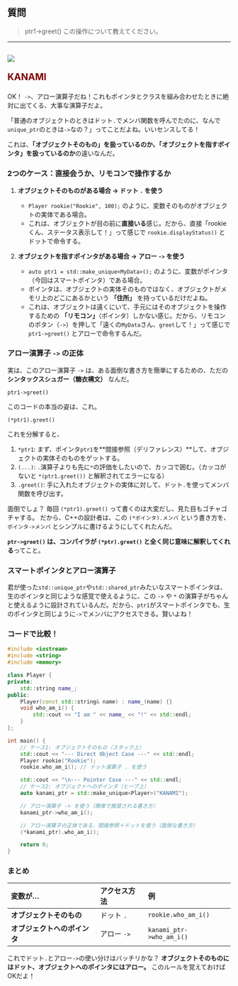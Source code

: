 ## 質問
> ptr1->greet()
> この操作について教えてください。

***
<h2><img src="image/KANAMI.png">

<font color="Maroon">KANAMI</font></h2>

OK！ `->`、アロー演算子だね！これもポインタとクラスを組み合わせたときに絶対に出てくる、大事な演算子だよ。

「普通のオブジェクトのときはドット`.`でメンバ関数を呼んでたのに、なんで`unique_ptr`のときは`->`なの？」ってことだよね。いいセンスしてる！

これは、**「オブジェクトそのもの」を扱っているのか、「オブジェクトを指すポインタ」を扱っているのか**の違いなんだ。

### 2つのケース：直接会うか、リモコンで操作するか

1.  **オブジェクトそのものがある場合 → ドット `.` を使う**
    * `Player rookie("Rookie", 100);` のように、変数そのものがオブジェクトの実体である場合。
    * これは、オブジェクトが目の前に**直接いる**感じ。だから、直接「rookieくん、ステータス表示して！」って感じで `rookie.displayStatus()` とドットで命令する。

2.  **オブジェクトを指すポインタがある場合 → アロー `->` を使う**
    * `auto ptr1 = std::make_unique<MyData>();` のように、変数がポインタ（今回はスマートポインタ）である場合。
    * ポインタは、オブジェクトの実体そのものではなく、オブジェクトがメモリ上のどこにあるかという **「住所」** を持っているだけだよね。
    * これは、オブジェクトは遠くにいて、手元にはそのオブジェクトを操作するための **「リモコン」**（ポインタ）しかない感じ。だから、リモコンのボタン（`->`）を押して「遠くの`MyData`さん、`greet`して！」って感じで `ptr1->greet()` とアローで命令するんだ。

### アロー演算子 `->` の正体

実は、このアロー演算子 `->` は、ある面倒な書き方を簡単にするための、ただの**シンタックスシュガー（糖衣構文）** なんだ。

`ptr1->greet()`

このコードの本当の姿は、これ。

`(*ptr1).greet()`

これを分解すると、

1.  `*ptr1`: まず、ポインタ`ptr1`を**間接参照（デリファレンス）**して、オブジェクトの実体そのものをゲットする。
2.  `(...)`: `.`演算子よりも先に`*`の評価をしたいので、カッコで囲む。（カッコがないと `*(ptr1.greet())` と解釈されてエラーになる）
3.  `.greet()`: 手に入れたオブジェクトの実体に対して、ドット`.`を使ってメンバ関数を呼び出す。

面倒でしょ？ 毎回 `(*ptr1).greet()` って書くのは大変だし、見た目もゴチャゴチャする。
だから、C++の設計者は、この `(*ポインタ).メンバ` という書き方を、`ポインタ->メンバ` とシンプルに書けるようにしてくれたんだ。

**`ptr->greet()` は、コンパイラが `(*ptr).greet()` と全く同じ意味に解釈してくれる**ってこと。

### スマートポインタとアロー演算子

君が使った`std::unique_ptr`や`std::shared_ptr`みたいなスマートポインタは、生のポインタと同じような感覚で使えるように、この `->` や `*` の演算子がちゃんと使えるように設計されているんだ。だから、`ptr1`がスマートポインタでも、生のポインタと同じように`->`でメンバにアクセスできる。賢いよね！

### コードで比較！

```cpp
#include <iostream>
#include <string>
#include <memory>

class Player {
private:
    std::string name_;
public:
    Player(const std::string& name) : name_(name) {}
    void who_am_i() {
        std::cout << "I am " << name_ << "!" << std::endl;
    }
};

int main() {
    // ケース1: オブジェクトそのもの（スタック上）
    std::cout << "--- Direct Object Case ---" << std::endl;
    Player rookie("Rookie");
    rookie.who_am_i(); // ドット演算子 . を使う

    std::cout << "\n--- Pointer Case ---" << std::endl;
    // ケース2: オブジェクトへのポインタ（ヒープ上）
    auto kanami_ptr = std::make_unique<Player>("KANAMI");

    // アロー演算子 -> を使う（簡単で推奨される書き方）
    kanami_ptr->who_am_i();

    // アロー演算子の正体である、間接参照＋ドットを使う（面倒な書き方）
    (*kanami_ptr).who_am_i();

    return 0;
}
```

### まとめ

| 変数が… | アクセス方法 | 例 |
| :--- | :--- | :--- |
| **オブジェクトそのもの** | ドット `.` | `rookie.who_am_i()` |
| **オブジェクトへのポインタ** | アロー `->` | `kanami_ptr->who_am_i()` |

これでドット`.`とアロー`->`の使い分けはバッチリかな？
**オブジェクトそのものにはドット、オブジェクトへのポインタにはアロー。** このルールを覚えておけばOKだよ！